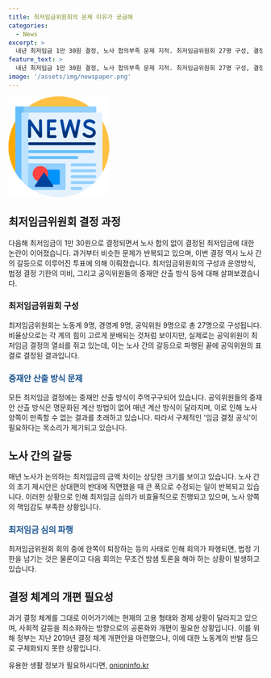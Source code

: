 ```yaml
---
title: 최저임금위원회의 문제 이유가 궁금해
categories:
  - News
excerpt: >
  내년 최저임금 1만 30원 결정, 노사 합의부족 문제 지적. 최저임금위원회 27명 구성, 결정 불투명 주먹구구 협상 논란. 공익위원 중재안 산출 방식 문제. 노사간 금액차이 큰 협박, 책임감 부족한 최임위 회의 파행. 정부 새 결정체계 필요성 갈등 속 탄생. 
feature_text: >
  내년 최저임금 1만 30원 결정, 노사 합의부족 문제 지적. 최저임금위원회 27명 구성, 결정 불투명 주먹구구 협상 논란. 공익위원 중재안 산출 방식 문제. 노사간 금액차이 큰 협박, 책임감 부족한 최임위 회의 파행. 정부 새 결정체계 필요성 갈등 속 탄생. 
image: '/assets/img/newspaper.png'
---
```


<p><img src="/assets/img/newspaper.png" alt="kimp 속보" /></p>

<h2 data-ke-size="size26">최저임금위원회 결정 과정</h2>

<p data-ke-size="size16">다음해 최저임금이 1만 30원으로 결정되면서 노사 합의 없이 결정된 최저임금에 대한 논란이 이어졌습니다. 과거부터 비슷한 문제가 반복되고 있으며, 이번 결정 역시 노사 간의 갈등으로 이루어진 투표에 의해 이뤄졌습니다. 최저임금위원회의 구성과 운영방식, 법정 결정 기한의 미비, 그리고 공익위원들의 중재안 산출 방식 등에 대해 살펴보겠습니다.</p>

<h3>최저임금위원회 구성</h3>

<p data-ke-size="size16">최저임금위원회는 노동계 9명, 경영계 9명, 공익위원 9명으로 총 27명으로 구성됩니다. 비율상으로는 각 계의 힘이 고르게 분배되는 것처럼 보이지만, 실제로는 공익위원이 최저임금 결정의 열쇠를 쥐고 있는데, 이는 노사 간의 갈등으로 파행된 끝에 공익위원의 표결로 결정된 결과입니다.</p>

<h3><b><span style="color: #1a5490;">중재안 산출 방식 문제</span></b></h3>

<p data-ke-size="size16">모든 최저임금 결정에는 중재안 산출 방식이 주먹구구되어 있습니다. 공익위원들의 중재안 산출 방식은 명문화된 계산 방법이 없어 매년 계산 방식이 달라지며, 이로 인해 노사 양쪽이 만족할 수 없는 결과를 초래하고 있습니다. 따라서 구체적인 '임금 결정 공식'이 필요하다는 목소리가 제기되고 있습니다.</p>

<h2 data-ke-size="size26">노사 간의 갈등</h2>

<p data-ke-size="size16">매년 노사가 논의하는 최저임금의 금액 차이는 상당한 크기를 보이고 있습니다. 노사 간의 초기 제시안은 상대편의 반대에 직면했을 때 큰 폭으로 수정되는 일이 반복되고 있습니다. 이러한 상황으로 인해 최저임금 심의가 비효율적으로 진행되고 있으며, 노사 양쪽의 책임감도 부족한 상황입니다.</p>

<h3><b><span style="color: #1a5490;">최저임금 심의 파행</span></b></h3>

<p data-ke-size="size16">최저임금위원회 회의 중에 한쪽이 퇴장하는 등의 사태로 인해 회의가 파행되면, 법정 기한을 넘기는 것은 물론이고 다음 회의는 무조건 밤샘 토론을 해야 하는 상황이 발생하고 있습니다.</p>

<h2 data-ke-size="size26">결정 체계의 개편 필요성</h2>

<p data-ke-size="size16">과거 결정 체계를 그대로 이어가기에는 현재의 고용 형태와 경제 상황이 달라지고 있으며, 사회적 갈등을 최소화하는 방향으로의 공론화와 개편이 필요한 상황입니다. 이를 위해 정부는 지난 2019년 결정 체계 개편안을 마련했으나, 이에 대한 노동계의 반발 등으로 구체화되지 못한 상황입니다.</p>
유용한 생활 정보가 필요하시다면, <a href="https://onioninfo.kr" rel="dofollow">onioninfo.kr</a>


